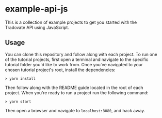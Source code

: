 # example-api-js

This is a collection of example projects to get you started with the Tradovate API using JavaScript.

## Usage

You can clone this repository and follow along with each project. To run one of the tutorial projects,
first open a terminal and navigate to the specific tutorial folder you'd like to work from. Once you've navigated to your chosen tutorial 
project's root, install the dependencies:

```
> yarn install
```

Then follow along with the README guide located in the root of each project. When you're ready to run
a project run the following command:

```
> yarn start
```

Then open a browser and navigate to `localhost:8080`, and hack away. 
